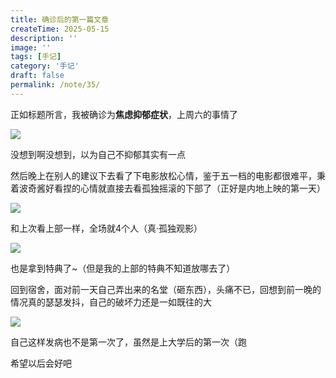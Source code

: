 ```yaml
---
title: 确诊后的第一篇文章
createTime: 2025-05-15
description: ''
image: ''
tags: [手记]
category: '手记'
draft: false 
permalink: /note/35/
---
```

正如标题所言，我被确诊为**焦虑抑郁症状**，上周六的事情了

![](https://mx-space.akio.top/api/v2/objects/icon/bv14emt3pmlr9aa0wn.jpg)

没想到啊没想到，以为自己不抑郁其实有一点

然后晚上在别人的建议下去看了下电影放松心情，鉴于五一档的电影都很难平，秉着波奇酱好看捏的心情就直接去看孤独摇滚的下部了（正好是内地上映的第一天）

![](https://mx-space.akio.top/api/v2/objects/icon/6jukip6eq8hkel2qhb.jpg)

和上次看上部一样，全场就4个人（真·孤独观影）

![](https://mx-space.akio.top/api/v2/objects/icon/4iawpwr9kaqtof3fpj.jpg)

也是拿到特典了~（但是我的上部的特典不知道放哪去了）

回到宿舍，面对前一天自己弄出来的名堂（砸东西），头痛不已，回想到前一晚的情况真的瑟瑟发抖，自己的破坏力还是一如既往的大

![](https://mx-space.akio.top/api/v2/objects/icon/fbnxatltpfruy720du.jpg)

自己这样发病也不是第一次了，虽然是上大学后的第一次（跑

希望以后会好吧